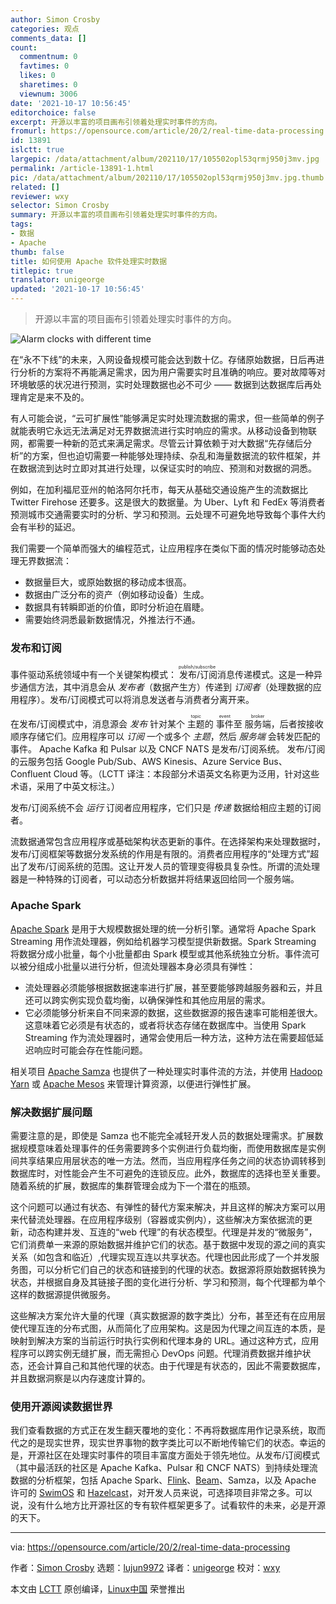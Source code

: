 ```yaml
---
author: Simon Crosby
categories: 观点
comments_data: []
count:
  commentnum: 0
  favtimes: 0
  likes: 0
  sharetimes: 0
  viewnum: 3006
date: '2021-10-17 10:56:45'
editorchoice: false
excerpt: 开源以丰富的项目画布引领着处理实时事件的方向。
fromurl: https://opensource.com/article/20/2/real-time-data-processing
id: 13891
islctt: true
largepic: /data/attachment/album/202110/17/105502opl53qrmj950j3mv.jpg
permalink: /article-13891-1.html
pic: /data/attachment/album/202110/17/105502opl53qrmj950j3mv.jpg.thumb.jpg
related: []
reviewer: wxy
selector: Simon Crosby
summary: 开源以丰富的项目画布引领着处理实时事件的方向。
tags:
- 数据
- Apache
thumb: false
title: 如何使用 Apache 软件处理实时数据
titlepic: true
translator: unigeorge
updated: '2021-10-17 10:56:45'
---
```



> 
> 开源以丰富的项目画布引领着处理实时事件的方向。
> 
> 
> 


![](/data/attachment/album/202110/17/105502opl53qrmj950j3mv.jpg "Alarm clocks with different time")


在“永不下线”的未来，入网设备规模可能会达到数十亿。存储原始数据，日后再进行分析的方案将不再能满足需求，因为用户需要实时且准确的响应。要对故障等对环境敏感的状况进行预测，实时处理数据也必不可少 —— 数据到达数据库后再处理肯定是来不及的。


有人可能会说，“云可扩展性”能够满足实时处理流数据的需求，但一些简单的例子就能表明它永远无法满足对无界数据流进行实时响应的需求。从移动设备到物联网，都需要一种新的范式来满足需求。尽管云计算依赖于对大数据“先存储后分析”的方案，但也迫切需要一种能够处理持续、杂乱和海量数据流的软件框架，并在数据流到达时立即对其进行处理，以保证实时的响应、预测和对数据的洞悉。


例如，在加利福尼亚州的帕洛阿尔托市，每天从基础交通设施产生的流数据比 Twitter Firehose 还要多。这是很大的数据量。为 Uber、Lyft 和 FedEx 等消费者预测城市交通需要实时的分析、学习和预测。云处理不可避免地导致每个事件大约会有半秒的延迟。


我们需要一个简单而强大的编程范式，让应用程序在类似下面的情况时能够动态处理无界数据流：


* 数据量巨大，或原始数据的移动成本很高。
* 数据由广泛分布的资产（例如移动设备）生成。
* 数据具有转瞬即逝的价值，即时分析迫在眉睫。
* 需要始终洞悉最新数据情况，外推法行不通。


### 发布和订阅


事件驱动系统领域中有一个关键架构模式：<ruby> 发布/订阅 <rt>  publish/subscribe </rt></ruby> 消息传递模式。这是一种异步通信方法，其中消息会从 *发布者*（数据产生方）传递到 *订阅者*（处理数据的应用程序）。发布/订阅模式可以将消息发送者与消费者分离开来。


在发布/订阅模式中，消息源会 *发布* 针对某个 <ruby> 主题 <rt>  topic </rt></ruby> 的 <ruby> 事件 <rt>  event </rt></ruby> 至 <ruby> 服务端 <rt>  broker </rt></ruby>，后者按接收顺序存储它们。应用程序可以 *订阅* 一个或多个 *主题*，然后 *服务端* 会转发匹配的事件。 Apache Kafka 和 Pulsar 以及 CNCF NATS 是发布/订阅系统。 发布/订阅的云服务包括 Google Pub/Sub、AWS Kinesis、Azure Service Bus、Confluent Cloud 等。（LCTT 译注：本段部分术语英文名称更为泛用，针对这些术语，采用了中英文标注。）


发布/订阅系统不会 *运行* 订阅者应用程序，它们只是 *传递* 数据给相应主题的订阅者。


流数据通常包含应用程序或基础架构状态更新的事件。在选择架构来处理数据时，发布/订阅框架等数据分发系统的作用是有限的。消费者应用程序的“处理方式”超出了发布/订阅系统的范围。这让开发人员的管理变得极具复杂性。所谓的流处理器是一种特殊的订阅者，可以动态分析数据并将结果返回给同一个服务端。


### Apache Spark


[Apache Spark](https://spark.apache.org/) 是用于大规模数据处理的统一分析引擎。通常将 Apache Spark Streaming 用作流处理器，例如给机器学习模型提供新数据。Spark Streaming 将数据分成小批量，每个小批量都由 Spark 模型或其他系统独立分析。事件流可以被分组成小批量以进行分析，但流处理器本身必须具有弹性：


* 流处理器必须能够根据数据速率进行扩展，甚至要能够跨越服务器和云，并且还可以跨实例实现负载均衡，以确保弹性和其他应用层的需求。
* 它必须能够分析来自不同来源的数据，这些数据源的报告速率可能相差很大。这意味着它必须是有状态的，或者将状态存储在数据库中。当使用 Spark Streaming 作为流处理器时，通常会使用后一种方法，这种方法在需要超低延迟响应时可能会存在性能问题。


相关项目 [Apache Samza](https://samza.apache.org/) 也提供了一种处理实时事件流的方法，并使用 [Hadoop Yarn](https://hadoop.apache.org/) 或 [Apache Mesos](http://mesos.apache.org/) 来管理计算资源，以便进行弹性扩展。


### 解决数据扩展问题


需要注意的是，即使是 Samza 也不能完全减轻开发人员的数据处理需求。扩展数据规模意味着处理事件的任务需要跨多个实例进行负载均衡，而使用数据库是实例间共享结果应用层状态的唯一方法。然而，当应用程序任务之间的状态协调转移到数据库时，对性能会产生不可避免的连锁反应。此外，数据库的选择也至关重要。随着系统的扩展，数据库的集群管理会成为下一个潜在的瓶颈。


这个问题可以通过有状态、有弹性的替代方案来解决，并且这样的解决方案可以用来代替流处理器。在应用程序级别（容器或实例内），这些解决方案依据流的更新，动态构建并发、互连的“web 代理”的有状态模型。代理是并发的“微服务”，它们消费单一来源的原始数据并维护它们的状态。基于数据中发现的源之间的真实关系（如包含和临近）,代理实现互连以共享状态。代理也因此形成了一个并发服务图，可以分析它们自己的状态和链接到的代理的状态。数据源将原始数据转换为状态，并根据自身及其链接子图的变化进行分析、学习和预测，每个代理都为单个这样的数据源提供微服务。


这些解决方案允许大量的代理（真实数据源的数字类比）分布，甚至还有在应用层使代理互连的分布式图，从而简化了应用架构。这是因为代理之间互连的本质，是映射到解决方案的当前运行时执行实例和代理本身的 URL。通过这种方式，应用程序可以跨实例无缝扩展，而无需担心 DevOps 问题。代理消费数据并维护状态，还会计算自己和其他代理的状态。由于代理是有状态的，因此不需要数据库，并且数据洞察是以内存速度计算的。


### 使用开源阅读数据世界


我们查看数据的方式正在发生翻天覆地的变化：不再将数据库用作记录系统，取而代之的是现实世界，现实世界事物的数字类比可以不断地传输它们的状态。幸运的是，开源社区在处理实时事件的项目丰富度方面处于领先地位。从发布/订阅模式（其中最活跃的社区是 Apache Kafka、Pulsar 和 CNCF NATS）到持续处理流数据的分析框架，包括 Apache Spark、[Flink](https://flink.apache.org/)、[Beam](https://beam.apache.org)、Samza，以及 Apache 许可的 [SwimOS](https://github.com/swimos/swim) 和 [Hazelcast](https://hazelcast.com/)，对开发人员来说，可选择项目非常之多。可以说，没有什么地方比开源社区的专有软件框架更多了。试看软件的未来，必是开源的天下。




---


via: <https://opensource.com/article/20/2/real-time-data-processing>


作者：[Simon Crosby](https://opensource.com/users/simon-crosby) 选题：[lujun9972](https://github.com/lujun9972) 译者：[unigeorge](https://github.com/unigeorge) 校对：[wxy](https://github.com/wxy)


本文由 [LCTT](https://github.com/LCTT/TranslateProject) 原创编译，[Linux中国](https://linux.cn/) 荣誉推出